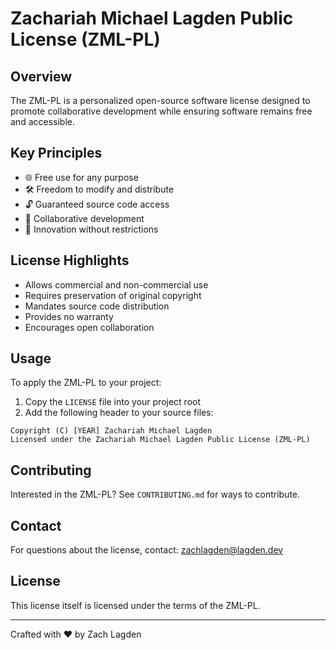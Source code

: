 # Zachariah Michael Lagden Public License (ZML-PL)

## Overview

The ZML-PL is a personalized open-source software license designed to promote collaborative development while ensuring software remains free and accessible.

## Key Principles

- 🌐 Free use for any purpose
- 🛠️ Freedom to modify and distribute
- 🔓 Guaranteed source code access
- 🤝 Collaborative development
- 🚀 Innovation without restrictions

## License Highlights

- Allows commercial and non-commercial use
- Requires preservation of original copyright
- Mandates source code distribution
- Provides no warranty
- Encourages open collaboration

## Usage

To apply the ZML-PL to your project:

1. Copy the `LICENSE` file into your project root
2. Add the following header to your source files:

```
Copyright (C) [YEAR] Zachariah Michael Lagden
Licensed under the Zachariah Michael Lagden Public License (ZML-PL)
```

## Contributing

Interested in the ZML-PL? See `CONTRIBUTING.md` for ways to contribute.

## Contact

For questions about the license, contact: zachlagden@lagden.dev

## License

This license itself is licensed under the terms of the ZML-PL.

---

Crafted with ❤️ by Zach Lagden
